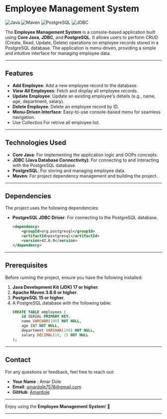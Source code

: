 # Employee Management System

![Java](https://img.shields.io/badge/Java-17-blue)
![Maven](https://img.shields.io/badge/Maven-3.8.6-red)
![PostgreSQL](https://img.shields.io/badge/PostgreSQL-15-green)
![JDBC](https://img.shields.io/badge/JDBC-4.2-orange)

The **Employee Management System** is a console-based application built using **Core Java**, **JDBC**, and **PostgreSQL**. It allows users to perform CRUD (Create, Read, Update, Delete) operations on employee records stored in a PostgreSQL database. The application is menu-driven, providing a simple and intuitive interface for managing employee data.

---

## Features

- **Add Employee**: Add a new employee record to the database.
- **View All Employees**: Fetch and display all employee records.
- **Update Employee**: Update an existing employee's details (e.g., name, age, department, salary).
- **Delete Employee**: Delete an employee record by ID.
- **Menu-Driven Interface**: Easy-to-use console-based menu for seamless navigation.
- Use Collectios For retrive all employee list.

---

## Technologies Used

- **Core Java**: For implementing the application logic and OOPs concepts.
- **JDBC (Java Database Connectivity)**: For connecting to and interacting with the PostgreSQL database.
- **PostgreSQL**: For storing and managing employee data.
- **Maven**: For project dependency management and building the project.

---

## Dependencies

The project uses the following dependencies:

- **PostgreSQL JDBC Driver**: For connecting to the PostgreSQL database.
  ```xml
  <dependency>
      <groupId>org.postgresql</groupId>
      <artifactId>postgresql</artifactId>
      <version>42.6.0</version>
  </dependency>
  ```

---

## Prerequisites

Before running the project, ensure you have the following installed:

1. **Java Development Kit (JDK) 17 or higher**.
2. **Apache Maven 3.8.6 or higher**.
3. **PostgreSQL 15 or higher**.
4. A PostgreSQL database with the following table:
   ```sql
   CREATE TABLE employees (
       id SERIAL PRIMARY KEY,
       name VARCHAR(100) NOT NULL,
       age INT NOT NULL,
       department VARCHAR(100) NOT NULL,
       salary DECIMAL(10, 2) NOT NULL
   );
   ```

---


## Contact

For any questions or feedback, feel free to reach out:

- **Your Name** : Amar Dole 
- **Email**: amardole7576@gmail.com  
- **GitHub**: [Amardole](https://github.com/Amardole)

---

Enjoy using the **Employee Management System**! 🚀

---



